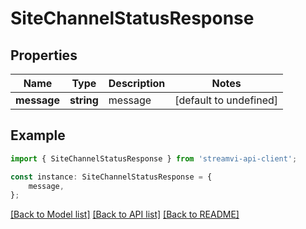 # SiteChannelStatusResponse


## Properties

Name | Type | Description | Notes
------------ | ------------- | ------------- | -------------
**message** | **string** | message | [default to undefined]

## Example

```typescript
import { SiteChannelStatusResponse } from 'streamvi-api-client';

const instance: SiteChannelStatusResponse = {
    message,
};
```

[[Back to Model list]](../README.md#documentation-for-models) [[Back to API list]](../README.md#documentation-for-api-endpoints) [[Back to README]](../README.md)
